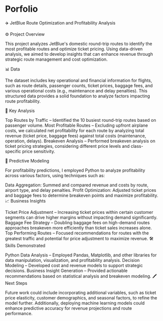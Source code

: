 # Porfolio
✈️ JetBlue Route Optimization and Profitability Analysis

⚙️ Project Overview

This project analyzes JetBlue's domestic round-trip routes to identify the most profitable routes and optimize ticket pricing. Using data-driven analysis, we aimed to develop insights that can enhance revenue through strategic route management and cost optimization.

📊 Data

The dataset includes key operational and financial information for flights, such as route details, passenger counts, ticket prices, baggage fees, and various operational costs (e.g., maintenance and delay penalties). This structured data provides a solid foundation to analyze factors impacting route profitability.

🔎 Key Analysis

Top Routes by Traffic – Identified the 10 busiest round-trip routes based on passenger volume.
Most Profitable Routes – Excluding upfront airplane costs, we calculated net profitability for each route by analyzing total revenue (ticket price, baggage fees) against total costs (maintenance, operation, delays).
Breakeven Analysis – Performed breakeven analysis on ticket pricing strategies, considering different price levels and class-specific price sensitivity.

💼 Predictive Modeling

For profitability predictions, I employed Python to analyze profitability across various factors, using techniques such as:

Data Aggregation: Summed and compared revenue and costs by route, airport type, and delay penalties.
Profit Optimization: Adjusted ticket prices and baggage fees to determine breakeven points and maximize profitability.
📈 Business Insights

Ticket Price Adjustment – Increasing ticket prices within certain customer segments can drive higher margins without impacting demand significantly.
Baggage Fee Strategy – Doubling baggage fees on high-demand routes approaches breakeven more efficiently than ticket sales increases alone.
Top Performing Routes – Focused recommendations for routes with the greatest traffic and potential for price adjustment to maximize revenue.
🛠️ Skills Demonstrated

Python Data Analysis – Employed Pandas, Matplotlib, and other libraries for data manipulation, visualization, and profitability analysis.
Decision Modeling – Developed cost and revenue models to support strategic decisions.
Business Insight Generation – Provided actionable recommendations based on statistical analysis and breakeven modeling.
🖍️ Next Steps

Future work could include incorporating additional variables, such as ticket price elasticity, customer demographics, and seasonal factors, to refine the model further. Additionally, deploying machine learning models could enhance predictive accuracy for revenue projections and route performance.

